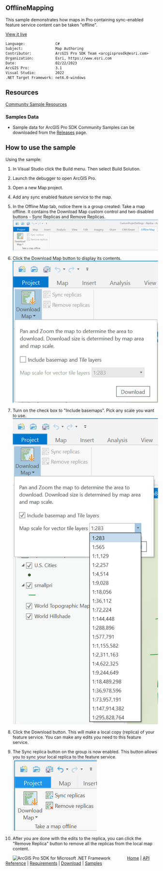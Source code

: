 ## OfflineMapping

<!-- TODO: Write a brief abstract explaining this sample -->
This sample demonstrates how maps in Pro containing sync-enabled feature service content can be taken "offline".  
  


<a href="https://pro.arcgis.com/en/pro-app/sdk/" target="_blank">View it live</a>

<!-- TODO: Fill this section below with metadata about this sample-->
```
Language:              C#
Subject:               Map Authoring
Contributor:           ArcGIS Pro SDK Team <arcgisprosdk@esri.com>
Organization:          Esri, https://www.esri.com
Date:                  02/22/2023
ArcGIS Pro:            3.1
Visual Studio:         2022
.NET Target Framework: net6.0-windows
```

## Resources

[Community Sample Resources](https://github.com/Esri/arcgis-pro-sdk-community-samples#resources)

### Samples Data

* Sample data for ArcGIS Pro SDK Community Samples can be downloaded from the [Releases](https://github.com/Esri/arcgis-pro-sdk-community-samples/releases) page.  

## How to use the sample
<!-- TODO: Explain how this sample can be used. To use images in this section, create the image file in your sample project's screenshots folder. Use relative url to link to this image using this syntax: ![My sample Image](FacePage/SampleImage.png) -->
Using the sample:  
  
1. In Visual Studio click the Build menu. Then select Build Solution.  
1. Launch the debugger to open ArcGIS Pro.  
1. Open a new Map project.   
1. Add any sync enabled feature service to the map.  
1. In the Offline Map tab, notice there is a group created: Take a map offline. It contains the Download Map custom control and two disabled buttons - Sync Replicas and Remove Replicas.  
![UI](screenshots/offlinemap.png)  
  
1. Click the Download Map button to display its contents.   
![UI](screenshots/download.png)  
  
1. Turn on the check box to "Include basemaps". Pick any scale you want to use.  
![UI](screenshots/basemapsScales.png)  
  
1. Click the Download button. This will make a local copy (replica) of your feature service. You can make any edits you need to this feature service.  
1. The Sync replica button on the group is now enabled. This button allows you to sync your local replica to the feature service.  
![UI](screenshots/sync.png)  
  
1. After you are done with the edits to the replica, you can click the "Remove Replica" button to remove all the replicas from the local map content.  
  


<!-- End -->

&nbsp;&nbsp;&nbsp;&nbsp;&nbsp;&nbsp;<img src="https://esri.github.io/arcgis-pro-sdk/images/ArcGISPro.png"  alt="ArcGIS Pro SDK for Microsoft .NET Framework" height = "20" width = "20" align="top"  >
&nbsp;&nbsp;&nbsp;&nbsp;&nbsp;&nbsp;&nbsp;&nbsp;&nbsp;&nbsp;&nbsp;&nbsp;
[Home](https://github.com/Esri/arcgis-pro-sdk/wiki) | <a href="https://pro.arcgis.com/en/pro-app/latest/sdk/api-reference" target="_blank">API Reference</a> | [Requirements](https://github.com/Esri/arcgis-pro-sdk/wiki#requirements) | [Download](https://github.com/Esri/arcgis-pro-sdk/wiki#installing-arcgis-pro-sdk-for-net) | <a href="https://github.com/esri/arcgis-pro-sdk-community-samples" target="_blank">Samples</a>
